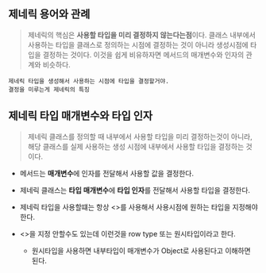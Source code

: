 ## 제네릭 용어와 관례
> 제네릭의 핵심은 **사용할 타입을 미리 결정하지 않는다는점**이다. 클래스 내부에서 사용하는 타입을 클래스로 정의하는 시점에
> 결정하는 것이 아니라 생성시점에 타입을 결정하는 것이다.
> 이것을 쉽게 비유하자면 메서드의 매개변수와 인자의 관계와 비슷하다.

```text
제네릭 타입을 생성해서 사용하는 시점에 타입을 결정할거야.
결정을 미루는게 제네릭의 특징
```

## 제네릭 타입 매개변수와 타입 인자
> 제네릭 클래스를 정의할 때 내부에서 사용할 타입을 미리 결정하는것이 아니라, 해당 클래스를 실제 사용하는 생성 시점에 
> 내부에서 사용할 타입을 결정하는 것이다. 

- 메서드는 **매개변수**에 인자를 전달해서 사용할 값을 결정한다.
- 제네릭 클래스는 **타입 매개변수**에 **타입 인자**를 전달해서 사용할 타입을 결정한다.


- 제네릭 타입을 사용할떄는 항상 <>를 사용해서 사용시점에 원하는 타입을 지정해야한다.
- <>을 지정 안할수도 있는데 이런것을 row type 또는 원시타입이라고 한다.
  - 원시타입을 사용하면 내부타입이 매개변수가 Object로 사용된다고 이해하면 된다.